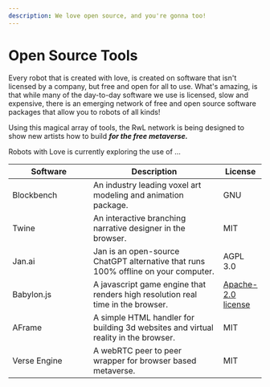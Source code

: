 ```yaml
---
description: We love open source, and you're gonna too!
---
```


# Open Source Tools

Every robot that is created with love,  is created on software that isn't licensed by a company, but free and open for all to use. What's amazing, is that while many of the day-to-day software we use is licensed, slow and expensive, there is an emerging network of free and open source software packages that allow you to robots of all kinds!

Using this magical array of tools, the RwL network is being designed to show new artists how to build _**for the free metaverse.**_

Robots with Love is currently exploring the use of ...

<table><thead><tr><th width="160">Software</th><th width="284">Description</th><th>License</th></tr></thead><tbody><tr><td>Blockbench</td><td>An industry leading voxel art modeling and animation package.</td><td>GNU </td></tr><tr><td>Twine</td><td>An interactive branching narrative designer in the browser.</td><td>MIT</td></tr><tr><td>Jan.ai</td><td>Jan is an open-source ChatGPT alternative that runs 100% offline on your computer.</td><td>AGPL 3.0</td></tr><tr><td>Babylon.js</td><td>A javascript game engine that renders high resolution real time in the browser. </td><td><a href="https://github.com/BabylonJS/Babylon.js#Apache-2.0-1-ov-file">Apache-2.0 license</a></td></tr><tr><td>AFrame</td><td>A simple HTML handler for building 3d websites and virtual reality in the browser. </td><td>MIT</td></tr><tr><td>Verse Engine</td><td>A webRTC peer to peer wrapper for browser based metaverse.</td><td>MIT</td></tr></tbody></table>
